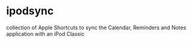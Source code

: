 # ipodsync
collection of Apple Shortcuts to sync the Calendar, Reminders and Notes application with an iPod Classic

